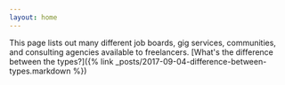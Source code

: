 ```yaml
---
layout: home
---
```


This page lists out many different job boards, gig services, communities, and consulting agencies available to freelancers.
[What's the difference between the types?]({% link _posts/2017-09-04-difference-between-types.markdown %})
